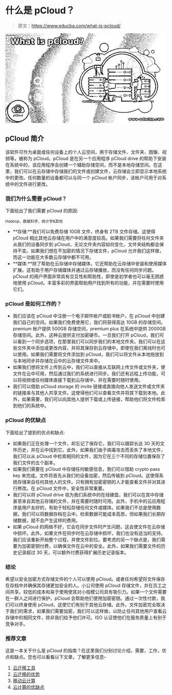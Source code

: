 # 什么是 pCloud？

> 原文：<https://www.educba.com/what-is-pcloud/>

![What is pCloud](img/ff22656532902142e95a26dc290b10cd.png)



## pCloud 简介

该软件可作为桌面或任何设备上的个人云空间，用于存储文件、文件夹、图像、视频等。被称为 pCloud。pCloud 是在另一个应用程序 pCloud drive 的帮助下安装在系统中的，该应用程序会创建一个辅助存储空间，而不是本地存储空间。在这里，我们可以在云存储中存储我们的文件或创建文件，云存储会立即显示本地系统中的更改。任何数量的设备都可以与同一个 pCloud 帐户同步，该帐户可用于对系统中的文件进行更改。

### 我们为什么需要 pCloud？

下面给出了我们需要 pCloud 的原因:

<small>Hadoop、数据科学、统计学&其他</small>

*   **存储:**我们可以免费存储 10GB 文件，终身有 2TB 文件存储。这使得 pCloud 相比其他云存储在用户中的满意度较高。如果我们需要将任何文件夹从我们的设备同步到 pCloud，无论文件夹内容如何变化，文件夹结构都会保持不变。如果我们想在不加密的情况下存储文件，pCloud 允许我们这样做，而这一功能在大多数云存储中都不可用。
*   **媒体:**除了帮助在云存储中存储媒体，它还帮助在云存储中安装和使用媒体扩展。这有助于用户存储媒体并通过云存储播放，而没有任何同步问题。pCloud 的用户界面非常具有交互性和帮助性，即使是初学者也可以毫无困惑地使用 pCloud。丰富多彩的界面帮助用户找到所有的功能，并在需要时使用它们。

### pCloud 是如何工作的？

*   我们应该在 pCloud 中注册一个电子邮件帐户或脸书帐户，在 pCloud 中创建我们自己的空间。如果我们免费使用它，我们将获得高达 10GB 的存储空间。premium 帐户提供 500GB 存储空间，premium plus 在系统中提供 2000GB 存储空间。此外，这种云提供支付加密硬币。一旦我们打开 pCloud，我们可以看到一个同步选项，在那里我们可以同步我们的本地文件夹。我们可以在这些文件夹中添加或更改内容，并将其保存到云存储中，即使在我们离线时也可以使用。如果我们需要将文件添加到 pCloud，我们可以将文件从本地拖放到与本地同步并存储在云中的云存储文件夹中。
*   如果我们想将文件上传到云中，我们可以直接从互联网上传文件或文件夹，使文件在云中可用，然后通过我们的系统进行同步。我们还有远程上传功能，可以将视频或任何媒体直接下载到云存储中，并在需要时随时使用。
*   我们可以借助 pCloud storage 的 invite 链接或直接向他人发送文件或文件夹的链接来与其他人共享文件。这使得他们可以查看文件并将其下载到本地。此外，如果需要，我们可以向其他人提供下载或上传链接，帮助他们将文件检索到他们的系统中。

### pCloud 的优缺点

下面给出了提到的优点和缺点:

*   如果我们正在处理一个文件，却忘记了保存它，我们可以跟踪长达 30 天的文件历史，并在云中找到它。此外，如果我们由于病毒攻击而丢失了本地文件，我们可以从 pCloud 中检索相同的文件，因为它在三个不同的存储位置保存了我们文件的五个副本。
*   如果我们需要在 pCloud 中存储任何敏感信息，我们可以借助 crypto pass key 来完成。文件将首先从我们的设备加密，然后传输到 pCloud。这使得系统存储来自任何其他人的文件。只有拥有加密密钥的人才能查看文件并对其进行修改。在 pCloud 文件中，安全性非常重要。
*   我们可以将 pCloud drive 视为我们系统中的在线硬盘，我们可以在其中存储甚至来自其他云存储的文件，并在需要时随时可用。此外，手机中的云应用程序是用户友好的，有助于轻松存储任何文件或媒体。如果我们不总是使用数据，我们可以将数据存档在云中。检索数据可能成本高昂，但如果我们长期存储数据，就不会产生这样的费用。
*   如果 pCloud 的网络不好，它会在同步文件时产生问题，这会使文件在云存储中损坏。此外，如果文件在同步时在云存储中损坏，我们也没有适当的支持。我们应该重新开始整个过程，并使文件到位。要考虑的另一个缺点是，我们需要为加密密钥付费，以确保文件在云中的安全。此外，如果我们需要文件的历史记录超过 30 天，可以额外付费获得扩展历史记录版本。

### 结论

希望以安全加密方式存储文件的个人可以使用 pCloud。或者任何希望将文件保存在存档中并确保其存储更加安全的人。小公司使用 pCloud 存储文件，并在员工之间共享。较低的成本和易于使用使其对小规模公司具有吸引力。如果一个文件需要在一群人之间进行保护，pCloud 会帮助他们使用加密密钥。通过一次性付款，我们可以终身使用 pCloud，这使它们有别于其他云存储。此外，文件加密完全取决于我们的需求，如果我们需要加密，我们可以这样做，以防止任何其他用户查看云存储中的相同文件，除非我们给予他们许可。ISO 认证使他们在服务质量上有别于竞争对手。

### 推荐文章

这是一本关于什么是 pCloud 的指南？在这里我们分别讨论介绍，需要，工作，优点和缺点。您也可以看看以下文章，了解更多信息–

1.  [云迁移工具](https://www.educba.com/cloud-migration-tools/)
2.  [云迁移的优势](https://www.educba.com/cloud-migration-benefits/)
3.  [移动云计算](https://www.educba.com/mobile-cloud-computing/)
4.  [云计算的优缺点](https://www.educba.com/advantages-and-disadvantages-of-cloud-computing/)





